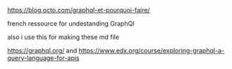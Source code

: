 https://blog.octo.com/graphql-et-pourquoi-faire/

french ressource for undestanding GraphQl

also i use this for making these md file

https://graphql.org/ and https://www.edx.org/course/exploring-graphql-a-query-language-for-apis